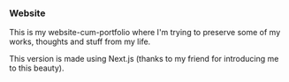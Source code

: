 ### Website

This is my website-cum-portfolio where I'm trying to preserve some of my works, thoughts and stuff from my life.

This version is made using Next.js (thanks to my friend for introducing me to this beauty).